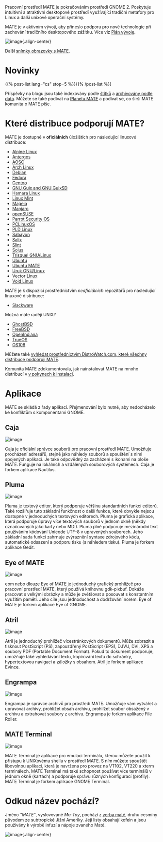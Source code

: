 <!--
.. title: Pracovní prostředí MATE
.. slug: index
.. date: 2013-10-31 12:29:57
.. tags: About,Applications,Screenshots
.. link:
.. description:
-->

Pracovní prostředí MATE je pokračováním prostředí GNOME 2. Poskytuje
intuitivní a atraktivní desktopové prostředí využívající tradiční
metafory pro Linux a další unixové operační systémy.

MATE je v aktivním vývoji, aby přineslo podporu pro nové technologie
při zachování tradičního desktopového zážitku. Více viz 
[Plán vývoje](https://wiki.mate-desktop.org/developers-corner/roadmap/). 

![image](/screens/screenshot.jpg){.align-center}

Další [snímky obrazovky s MATE](gallery/1.22/).

Novinky
=======

{{% post-list lang="cs" stop=5 %}}{{% /post-list %}}

Příspěvky na blogu jsou také indexovány podle [štítků](tags/) a [archivovány
podle data](archive/). Můžete se také podívat na [Planetu
MATE](https://planet.mate-desktop.org) a podívat se, co širší MATE
komunita o MATE píše. 

Které distribuce podporují MATE?
================================

MATE je dostupné v **oficiálních** úložištích pro následující
linuxové distribuce: 

-   [Alpine Linux](https://www.alpinelinux.org/)
-   [Antergos](https://antergos.com/)
-   [AOSC](https://aosc.io/)
-   [Arch Linux](https://www.archlinux.org)
-   [Debian](https://www.debian.org)
-   [Fedora](https://www.fedoraproject.org)
-   [Gentoo](https://www.gentoo.org)
-   [GNU Guix and GNU GuixSD](https://gnu.org/s/guix)
-   [Hamara Linux](https://hamaralinux.org/)
-   [Linux Mint](https://linuxmint.com)
-   [Mageia](https://www.mageia.org/en/)
-   [Manjaro](https://manjaro.org/)
-   [openSUSE](https://www.opensuse.org)
-   [Parrot Security OS](https://www.parrotsec.org/)
-   [PCLinuxOS](https://www.pclinuxos.com/get-pclinuxos/mate/)
-   [PLD Linux](https://www.pld-linux.org/)
-   [Sabayon](https://www.sabayon.org)
-   [Salix](https://www.salixos.org)
-   [Slint](https://slint.fr)
-   [Solus](https://getsol.us/)
-   [Trisquel GNU/Linux](https://trisquel.info/)
-   [Ubuntu](https://www.ubuntu.com)
-   [Ubuntu MATE](https://www.ubuntu-mate.org)
-   [Uruk GNU/Linux](https://urukproject.org/dist/)
-   [Vector Linux](http://vectorlinux.com)
-   [Void Linux](https://www.voidlinux.org/)

MATE je k dispozici prostřednictvím *neoficiálních* repozitářů pro následující
linuxové distribuce: 

-   [Slackware](http://www.slackware.com)

Možná máte raději UNIX?

-   [GhostBSD](https://ghostbsd.org)
-   [FreeBSD](https://freebsd.org)
-   [OpenIndiana](https://www.openindiana.org)
-   [TrueOS](https://www.trueos.org/)
-   [OS108](https://OS108.org/)

Můžete také [vyhledat prostřednictvím DistroWatch.com, které všechny distribuce
podporují MATE](https://distrowatch.org/search.php?desktop=MATE#distrosearch).

Komunita MATE zdokumentovala, jak nainstalovat MATE na mnoho
distribucí v [v pokynech k instalaci](https://wiki.mate-desktop.org/introduction/installation/). 

Aplikace
========

MATE se skládá z řady aplikací. Přejmenování bylo nutné, aby nedocházelo
ke konfliktům s komponentami GNOME. 

Caja
----

![image](/assets/img/mate/caja.png)

Caja je oficiální správce souborů pro pracovní prostředí MATE. Umožňuje
procházení adresářů, stejně jako náhledy souborů a spouštění s nimi spojených
aplikací. Je také odpovědný za zacházení s ikonami na ploše MATE.
Funguje na lokálních a vzdálených souborových systémech.
Caja je forkem aplikace Nautilus. 

Pluma
-----

![image](/assets/img/mate/pluma.png)

Pluma je textový editor, který podporuje většinu standardních funkcí editorů.
Také rozšiřuje tuto základní funkčnost o další funkce, které obvykle nejsou
dostupné v jednoduchých textových editorech. Pluma je grafická aplikace, která
podporuje úpravy více textových souborů v jednom okně (někdy označovaných jako
karty nebo MDI). Pluma plně podporuje mezinárodní text používáním
kódování Unicode UTF-8 v upravených souborech. Jeho základní sada funkcí
zahrnuje zvýraznění syntaxe zdrojového kódu, automatické odsazení a
podporu tisku (s náhledem tisku). Pluma je forkem aplikace Gedit. 

Eye of MATE
-----------

![image](/assets/img/mate/eom.png)

eom nebo dlouze Eye of MATE je jednoduchý grafický prohlížeč pro pracovní
prostředí MATE, který používá knihovnu gdk-pixbuf. Dokáže pracovat s velkými
obrázky a může je zvětšovat a posouvat s konstantním využitím paměti.
Jeho cíle jsou jednoduchost a dodržování norem.
Eye of MATE je forkem aplikace Eye of GNOME. 

Atril
-----

![image](/assets/img/mate/atril.png)

Atril je jednoduchý prohlížeč vícestránkových dokumentů.
Může zobrazit a tisknout PostScript (PS), zapouzdřený PostScript (EPS),
DJVU, DVI, XPS a soubory PDF (Portable Document Format). Pokud to dokument
podporuje, umožňuje také vyhledávání textu, kopírování textu do schránky,
hypertextovou navigaci a záložky s obsahem. Atril je forkem aplikace Evince. 

Engrampa
--------

![image](/assets/img/mate/engrampa.png)

Engrampa je správce archivů pro prostředí MATE. Umožňuje vám
vytvářet a upravovat archivy, prohlížet obsah archivu, prohlížet soubor
obsažený v archivu a extrahovat soubory z archivu.
Engrampa je forkem aplikace File Roller. 

MATE Terminal
-------------

![image](/assets/img/mate/terminal.png)

MATE Terminal je aplikace pro emulaci terminálu, kterou můžete použít
k přistupu k UNIXovému shellu v prostředí MATE. S ním můžete spouštět
libovolnou aplikaci, která je navržena pro provoz na VT102, VT220 a xterm
terminálech. MATE Terminal má také schopnost používat více terminálů
v jednom okně (kartách) a podporuje správu různých konfigurací (profily).
MATE Terminal je forkem aplikace GNOME Terminal. 

Odkud název pochází? 
====================

Jméno *\"MATE\"*, vyslovované *Ma-Tay*, pochází z [yerba
maté](https://cs.wikipedia.org/wiki/Cesm%C3%ADna_paraguaysk%C3%A1),
druhu cesmíny původem ze subtropické Jižní Ameriky. Její listy obsahují
kofein a jsou používány k výrobě infuzí a nápoje zvaného Maté. 

![image](/assets/img/mate/yerba.jpg){.align-center}
